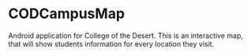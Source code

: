 # CODCampusMap
Android application for College of the Desert. This is an interactive map, that will show students information for every location they visit.
